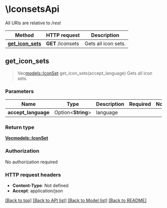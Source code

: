 # \IconsetsApi

All URIs are relative to */rest*

Method | HTTP request | Description
------------- | ------------- | -------------
[**get_icon_sets**](IconsetsApi.md#get_icon_sets) | **GET** /iconsets | Gets all icon sets.



## get_icon_sets

> Vec<models::IconSet> get_icon_sets(accept_language)
Gets all icon sets.

### Parameters


Name | Type | Description  | Required | Notes
------------- | ------------- | ------------- | ------------- | -------------
**accept_language** | Option<**String**> | language |  |

### Return type

[**Vec<models::IconSet>**](IconSet.md)

### Authorization

No authorization required

### HTTP request headers

- **Content-Type**: Not defined
- **Accept**: application/json

[[Back to top]](#) [[Back to API list]](../README.md#documentation-for-api-endpoints) [[Back to Model list]](../README.md#documentation-for-models) [[Back to README]](../README.md)


